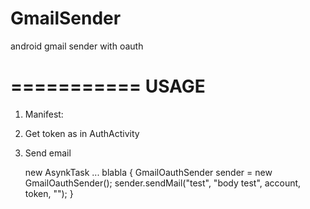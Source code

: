GmailSender
===========

android gmail sender with oauth

===========
USAGE
===========

1) Manifest:
    <uses-permission android:name="android.permission.INTERNET"/>
    <uses-permission android:name="android.permission.GET_ACCOUNTS"/>
    <uses-permission android:name="android.permission.USE_CREDENTIALS"/>

2) Get token as in AuthActivity

3) Send email

    new AsynkTask ... blabla {
	GmailOauthSender sender = new GmailOauthSender();
        sender.sendMail("test", "body test", account, token, "");
    }
